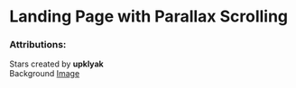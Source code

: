 # Landing Page with Parallax Scrolling

### Attributions:

Stars created by **upklyak**<br>
Background [Image](https://www.freepik.com/free-vector/mountains-cleft-view-from-bottom-night-scenery-landscape-with-high-rocks-full-moon-with-stars-glowing-peaks_13194970.htm#page=1&query=Scene&position=38)<br>
